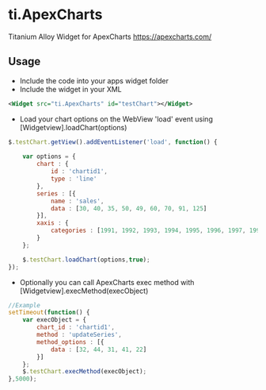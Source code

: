 # ti.ApexCharts
Titanium Alloy Widget for ApexCharts https://apexcharts.com/

## Usage

- Include the code into your apps widget folder
- Include the widget in your XML
```xml
<Widget src="ti.ApexCharts" id="testChart"></Widget>
```

- Load your chart options on the WebView  'load' event using [Widgetview].loadChart(options)
```js
$.testChart.getView().addEventListener('load', function() {
    
    var options = {
        chart : {
            id : 'chartid1',
            type : 'line'
        },
        series : [{
            name : 'sales',
            data : [30, 40, 35, 50, 49, 60, 70, 91, 125]
        }],
        xaxis : {
            categories : [1991, 1992, 1993, 1994, 1995, 1996, 1997, 1998, 1999]
        }
    }; 

    $.testChart.loadChart(options,true);
});
```

- Optionally you can call ApexCharts exec method with [Widgetview].execMethod(execObject)
```js
//Example
setTimeout(function() {
    var execObject = {
        chart_id : 'chartid1',
        method : 'updateSeries',
        method_options : [{
            data : [32, 44, 31, 41, 22]
        }]
    };
    $.testChart.execMethod(execObject);
},5000);
```
